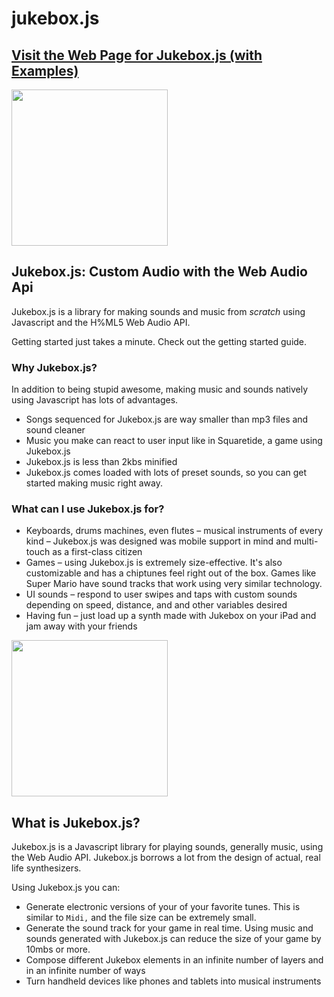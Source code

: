 jukebox.js
=========
<!-- ![jukebox.js logo](http://danielstern.github.io/jukeboxjs/images/logo.svg) -->
<h2>
<a href="http://danielstern.github.io/jukeboxjs/#/">
Visit the Web Page for Jukebox.js (with Examples)
</a>
</h2>
<img src="http://danielstern.github.io/jukeboxjs/images/logo.svg" width=250px alt="">


<h2>
    	Jukebox.js: Custom Audio with the Web Audio Api
    </h2>
<p>
    Jukebox.js is a library for making sounds and music from <em>scratch</em> using Javascript and the H%ML5 Web Audio API.
</p>
<p>
    Getting started just takes a minute. Check out the getting started guide.
</p>
<h3>Why Jukebox.js?</h3>
<p>
    In addition to being stupid awesome, making music and sounds natively using Javascript has lots of advantages.
</p>
<ul>
    <li>
        Songs sequenced for Jukebox.js are way smaller than mp3 files and sound cleaner
    </li>
    <li>
        Music you make can react to user input like in Squaretide, a game using Jukebox.js
    </li>
    <li>
        Jukebox.js is less than 2kbs minified
    </li>
    <li>
        Jukebox.js comes loaded with lots of preset sounds, so you can get started making music right away.
    </li>
</ul>
<h3>
	What can I use Jukebox.js for?
</h3>
<ul>
    <li>
        Keyboards, drums machines, even flutes &ndash; musical instruments of every kind &ndash; Jukebox.js was designed was mobile support in mind and multi-touch as a first-class citizen
    </li>
    <li>
        Games &ndash; using Jukebox.js is extremely size-effective. It's also customizable and has a chiptunes feel right out of the box. Games like Super Mario have sound tracks that work using very similar technology.
    </li>
    <li>
        UI sounds &ndash; respond to user swipes and taps with custom sounds depending on speed, distance, and and other variables desired
    </li>
    <li>
        Having fun &ndash; just load up a synth made with Jukebox on your iPad and jam away with your friends
    </li>
</ul>

<img src="http://danielstern.github.io/jukeboxjs/images/synthesizer-2.svg" width=250px alt="">

<h2>What is Jukebox.js?</h2>
<p>
    Jukebox.js is a Javascript library for playing sounds, generally music, using the Web Audio API. Jukebox.js borrows a lot from the design of actual, real life synthesizers.
</p>
<p>
    Using Jukebox.js you can:
    <ul>
        <li>
            Generate electronic versions of your of your favorite tunes. This is similar to <code>Midi,</code> and the file size can be extremely small.
        </li>
        <li>
            Generate the sound track for your game in real time. Using music and sounds generated with Jukebox.js can reduce the size of your game by 10mbs or more.
        </li>
        <li>
            Compose different Jukebox elements in an infinite number of layers and in an infinite number of ways
        </li>
        <li>
            Turn handheld devices like phones and tablets into musical instruments
        </li>
    </ul>
</p>


